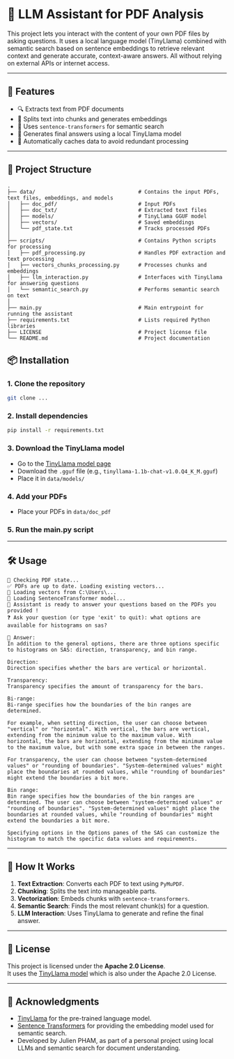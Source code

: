 
# 🧠 LLM Assistant for PDF Analysis

This project lets you interact with the content of your own PDF files by asking questions. It uses a local language model (TinyLlama) combined with semantic search based on sentence embeddings to retrieve relevant context and generate accurate, context-aware answers. All without relying on external APIs or internet access.


---

## 🚀 Features

- 🔍 Extracts text from PDF documents
- 🧱 Splits text into chunks and generates embeddings
- 🔎 Uses `sentence-transformers` for semantic search
- 🤖 Generates final answers using a local TinyLlama model
- 💾 Automatically caches data to avoid redundant processing

---

## 📁 Project Structure

    .
    ├── data/                                 # Contains the input PDFs, text files, embeddings, and models
    │   ├── doc_pdf/                          # Input PDFs
    │   ├── doc_txt/                          # Extracted text files
    │   ├── models/                           # TinyLlama GGUF model
    │   ├── vectors/                          # Saved embeddings
    │   └── pdf_state.txt                     # Tracks processed PDFs
    │
    ├── scripts/                              # Contains Python scripts for processing
    │   ├── pdf_processing.py                 # Handles PDF extraction and text processing
    │   ├── vectors_chunks_processing.py      # Processes chunks and embeddings
    │   ├── llm_interaction.py                # Interfaces with TinyLlama for answering questions
    │   └── semantic_search.py                # Performs semantic search on text
    │
    ├── main.py                               # Main entrypoint for running the assistant
    ├── requirements.txt                      # Lists required Python libraries
    ├── LICENSE                               # Project license file
    └── README.md                             # Project documentation

## 📦 Installation

### 1. Clone the repository
```bash
git clone ...
```

### 2. Install dependencies
```bash
pip install -r requirements.txt
```

### 3. Download the TinyLlama model
- Go to the [TinyLlama model page](https://huggingface.co/TheBloke/TinyLlama-1.1B-Chat-v1.0-GGUF)
- Download the `.gguf` file (e.g., `tinyllama-1.1b-chat-v1.0.Q4_K_M.gguf`)
- Place it in `data/models/`

### 4. Add your PDFs
- Place your PDFs in `data/doc_pdf`

### 5. Run the main.py script

---

## 🛠️ Usage

```
📁 Checking PDF state...
✅ PDFs are up to date. Loading existing vectors...
📂 Loading vectors from C:\Users\...
🔄 Loading SentenceTransformer model...
🤖 Assistant is ready to answer your questions based on the PDFs you provided !
❓ Ask your question (or type 'exit' to quit): what options are available for histograms on sas?

🧠 Answer:
In addition to the general options, there are three options specific to histograms on SAS: direction, transparency, and bin range.

Direction:
Direction specifies whether the bars are vertical or horizontal.

Transparency:
Transparency specifies the amount of transparency for the bars.

Bi-range:
Bi-range specifies how the boundaries of the bin ranges are determined.

For example, when setting direction, the user can choose between "vertical" or "horizontal". With vertical, the bars are vertical, extending from the minimum value to the maximum value. With horizontal, the bars are horizontal, extending from the minimum value to the maximum value, but with some extra space in between the ranges.

For transparency, the user can choose between "system-determined values" or "rounding of boundaries". "System-determined values" might place the boundaries at rounded values, while "rounding of boundaries" might extend the boundaries a bit more.

Bin range:
Bin range specifies how the boundaries of the bin ranges are determined. The user can choose between "system-determined values" or "rounding of boundaries". "System-determined values" might place the boundaries at rounded values, while "rounding of boundaries" might extend the boundaries a bit more.

Specifying options in the Options panes of the SAS can customize the histogram to match the specific data values and requirements.
```

---

## 🧠 How It Works

1. **Text Extraction**: Converts each PDF to text using `PyMuPDF`.
2. **Chunking**: Splits the text into manageable parts.
3. **Vectorization**: Embeds chunks with `sentence-transformers`.
4. **Semantic Search**: Finds the most relevant chunk(s) for a question.
5. **LLM Interaction**: Uses TinyLlama to generate and refine the final answer.

---

## 📝 License

This project is licensed under the **Apache 2.0 License**.  
It uses the [TinyLlama model](https://huggingface.co/cmp-nct/TinyLlama-1.1B-Chat-v1.0) which is also under the Apache 2.0 License.

---

## 🙌 Acknowledgments
- [TinyLlama](https://github.com/jzhang38/TinyLlama) for the pre-trained language model.
- [Sentence Transformers](https://www.sbert.net/) for providing the embedding model used for semantic search.
- Developed by Julien PHAM, as part of a personal project using local LLMs and semantic search for document understanding.
